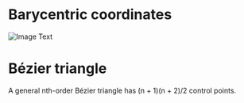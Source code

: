 # Barycentric coordinates 
![Image Text](https://demofox2.files.wordpress.com/2019/12/barycentriccoordinatestriangleb.png)
# Bézier triangle
A general nth-order Bézier triangle has (n + 1)(n + 2)/2 control points.
